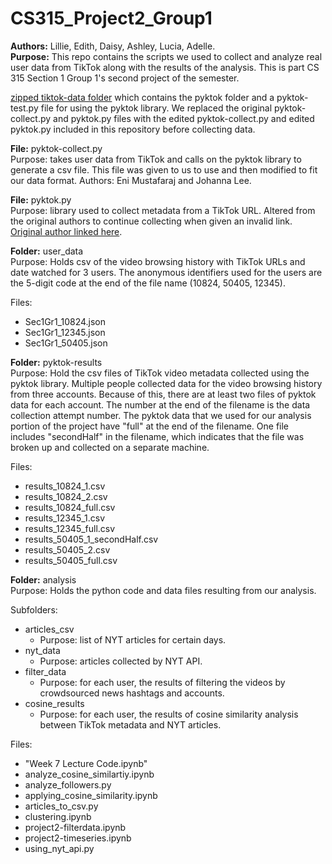 # CS315_Project2_Group1
**Authors:** Lillie, Edith, Daisy, Ashley, Lucia, Adelle.  
**Purpose:** This repo contains the scripts we used to collect and analyze real user data from TikTok along with the results of the analysis. This is part CS 315 Section 1 Group 1's second project of the semester. 

[zipped tiktok-data folder](https://drive.google.com/file/d/1Xi5Xc6EpJAIaz6FzF7N_deLFyhUIDoGD/view?usp=sharing) which contains the pyktok folder and a pyktok-test.py file for using the pyktok library. We replaced the original pyktok-collect.py and pyktok.py files with the edited pyktok-collect.py and edited pyktok.py included in this repository before collecting data.

**File:** pyktok-collect.py  
Purpose: takes user data from TikTok and calls on the pyktok library to generate a csv file. This file was given to us to use and then modified to fit our data format. Authors: Eni Mustafaraj and Johanna Lee.

**File:** pyktok.py  
Purpose: library used to collect metadata from a TikTok URL. Altered from the original authors to continue collecting when given an invalid link. [Original author linked here](https://github.com/dfreelon/pyktok).  

**Folder:** user_data  
Purpose: Holds csv of the video browsing history with TikTok URLs and date watched for 3 users. The anonymous identifiers used for the users are the 5-digit code at the end of the file name (10824, 50405, 12345).   

Files:  
  * Sec1Gr1_10824.json
  * Sec1Gr1_12345.json
  * Sec1Gr1_50405.json

**Folder:** pyktok-results  
Purpose: Hold the csv files of TikTok video metadata collected using the pyktok library. Multiple people collected data for the video browsing history from three accounts. Because of this, there are at least two files of pyktok data for each account. The number at the end of the filename is the data collection attempt number. The pyktok data that we used for our analysis portion of the project have "full" at the end of the filename. One file includes "secondHalf" in the filename, which indicates that the file was broken up and collected on a separate machine.

Files:
  * results_10824_1.csv
  * results_10824_2.csv
  * results_10824_full.csv
  * results_12345_1.csv
  * results_12345_full.csv
  * results_50405_1_secondHalf.csv
  * results_50405_2.csv
  * results_50405_full.csv

**Folder:** analysis  
Purpose: Holds the python code and data files resulting from our analysis.

Subfolders:  
  * articles_csv
    * Purpose: list of NYT articles for certain days.
  * nyt_data
    * Purpose: articles collected by NYT API.
  * filter_data
    * Purpose: for each user, the results of filtering the videos by crowdsourced news hashtags and accounts.
  * cosine_results
    * Purpose: for each user, the results of cosine similarity analysis between TikTok metadata and NYT articles.  

Files:  
  * "Week 7 Lecture Code.ipynb"
  * analyze_cosine_similartiy.ipynb
  * analyze_followers.py
  * applying_cosine_similarity.ipynb
  * articles_to_csv.py
  * clustering.ipynb
  * project2-filterdata.ipynb
  * project2-timeseries.ipynb
  * using_nyt_api.py

